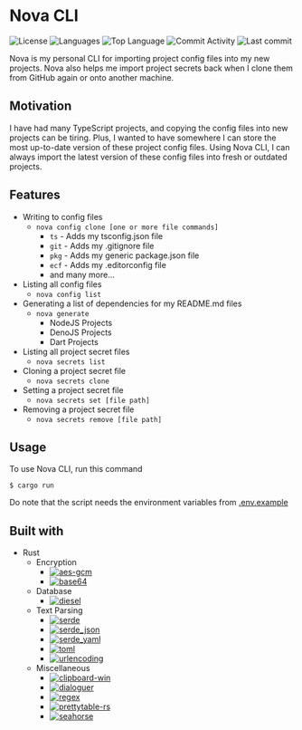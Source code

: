 # Nova CLI

![License](https://img.shields.io/github/license/zS1L3NT/rs-cli-nova?style=for-the-badge) ![Languages](https://img.shields.io/github/languages/count/zS1L3NT/rs-cli-nova?style=for-the-badge) ![Top Language](https://img.shields.io/github/languages/top/zS1L3NT/rs-cli-nova?style=for-the-badge) ![Commit Activity](https://img.shields.io/github/commit-activity/y/zS1L3NT/rs-cli-nova?style=for-the-badge) ![Last commit](https://img.shields.io/github/last-commit/zS1L3NT/rs-cli-nova?style=for-the-badge)

Nova is my personal CLI for importing project config files into my new projects. Nova also helps me import project secrets back when I clone them from GitHub again or onto another machine.

## Motivation

I have had many TypeScript projects, and copying the config files into new projects can be tiring. Plus, I wanted to have somewhere I can store the most up-to-date version of these project config files. Using Nova CLI, I can always import the latest version of these config files into fresh or outdated projects.

## Features

-   Writing to config files
    -   `nova config clone [one or more file commands]`
        -   `ts` - Adds my tsconfig.json file
        -   `git` - Adds my .gitignore file
        -   `pkg` - Adds my generic package.json file
        -   `ecf` - Adds my .editorconfig file
        -   and many more...
-   Listing all config files
    -   `nova config list`
-   Generating a list of dependencies for my README.md files
    -   `nova generate`
        -   NodeJS Projects
        -   DenoJS Projects
        -   Dart Projects
-   Listing all project secret files
    -   `nova secrets list`
-   Cloning a project secret file
    -   `nova secrets clone`
-   Setting a project secret file
    -   `nova secrets set [file path]`
-   Removing a project secret file
    -   `nova secrets remove [file path]`

## Usage

To use Nova CLI, run this command

```
$ cargo run
```

Do note that the script needs the environment variables from [.env.example](.env.example)

## Built with

-   Rust
    -   Encryption
        -   [![aes-gcm](https://img.shields.io/badge/aes--gcm-0.10.1-yellow?style=flat-square)](https://crates.io/crates/aes-gcm/0.10.1)
        -   [![base64](https://img.shields.io/badge/base64-0.13.0-yellow?style=flat-square)](https://crates.io/crates/base64/0.13.0)
    -   Database
        -   [![diesel](https://img.shields.io/badge/diesel-2.0.0-yellow?style=flat-square)](https://crates.io/crates/diesel/2.0.0)
    -   Text Parsing
        -   [![serde](https://img.shields.io/badge/serde-1.0-yellow?style=flat-square)](https://crates.io/crates/serde/1.0)
        -   [![serde_json](https://img.shields.io/badge/serde__json-0.9-yellow?style=flat-square)](https://crates.io/crates/serde_json/0.9)
        -   [![serde_yaml](https://img.shields.io/badge/serde__yaml-0.9-yellow?style=flat-square)](https://crates.io/crates/serde_yaml/0.9)
        -   [![toml](https://img.shields.io/badge/toml-0.5.9-yellow?style=flat-square)](https://crates.io/crates/toml/0.5.9)
        -   [![urlencoding](https://img.shields.io/badge/urlencoding-2.1.2-yellow?style=flat-square)](https://crates.io/crates/urlencoding/2.1.2)
    -   Miscellaneous
        -   [![clipboard-win](https://img.shields.io/badge/clipboard--win-4.4.2-yellow?style=flat-square)](https://crates.io/crates/clipboard-win/4.4.2)
        -   [![dialoguer](https://img.shields.io/badge/dialoguer-0.10.2-yellow?style=flat-square)](https://crates.io/crates/dialoguer/0.10.2)
        -   [![regex](https://img.shields.io/badge/regex-1.6.0-yellow?style=flat-square)](https://crates.io/crates/regex/1.6.0)
        -   [![prettytable-rs](https://img.shields.io/badge/prettytable--rs-%5E0.9-yellow?style=flat-square)](https://crates.io/crates/prettytable-rs/^0.9)
        -   [![seahorse](https://img.shields.io/badge/seahorse-2.1-yellow?style=flat-square)](https://crates.io/crates/seahorse/2.1)
